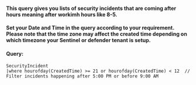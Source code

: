 #### This query gives you lists of security incidents that are coming after hours meaning after workimh hours like 8-5. 
#### Set your Date and Time in the query according to your requirement. Please note that the time zone may affect the created time depending on which timezone your Sentinel or defender tenant is setup.
#### Query:
```KQL
SecurityIncident
|where hourofday(CreatedTime) >= 21 or hourofday(CreatedTime) < 12  // Filter incidents happening after 5:00 PM or before 9:00 AM
```
